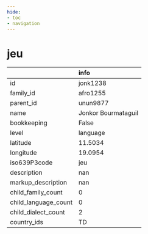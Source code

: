 ```yaml
---
hide:
- toc
- navigation
---
```

# jeu
|                      | info                |
|:---------------------|:--------------------|
| id                   | jonk1238            |
| family_id            | afro1255            |
| parent_id            | unun9877            |
| name                 | Jonkor Bourmataguil |
| bookkeeping          | False               |
| level                | language            |
| latitude             | 11.5034             |
| longitude            | 19.0954             |
| iso639P3code         | jeu                 |
| description          | nan                 |
| markup_description   | nan                 |
| child_family_count   | 0                   |
| child_language_count | 0                   |
| child_dialect_count  | 2                   |
| country_ids          | TD                  |